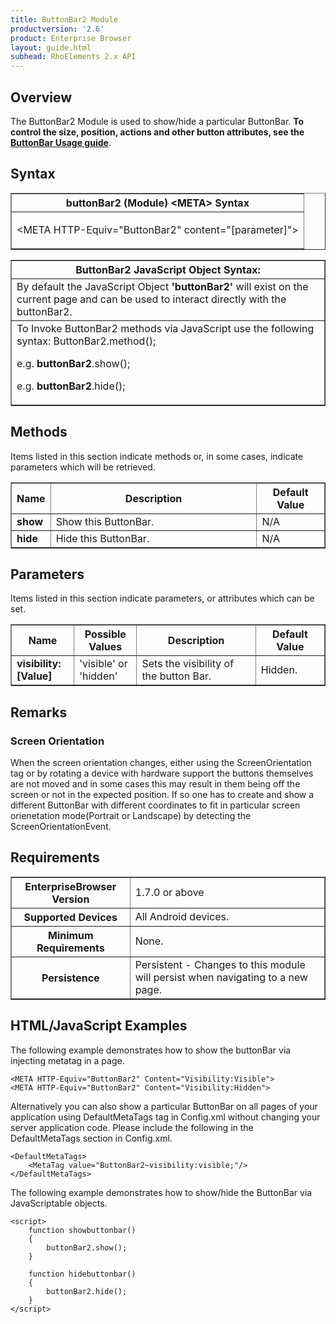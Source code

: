 ```yaml
---
title: ButtonBar2 Module
productversion: '2.6'
product: Enterprise Browser
layout: guide.html
subhead: RhoElements 2.x API
---
```


## Overview

The ButtonBar2 Module is used to show/hide a particular ButtonBar. **To control the size, position, actions and other button attributes, see the [ButtonBar Usage guide](../../../../guide/customize)**.


## Syntax

<table class="facelift" style="width:100%" border="1" padding="5px"> <tr><th class="tableHeading">buttonBar2 (Module) &lt;META&gt; Syntax
</th></tr><tr><td class="clsSyntaxCells clsOddRow"><p>&lt;META HTTP-Equiv="ButtonBar2" content="[parameter]"&gt;</p></td></tr></table>
<table class="facelift" style="width:100%" border="1" padding="5px"> <tr><th class="tableHeading">ButtonBar2 JavaScript Object Syntax:</th></tr><tr><td class="clsSyntaxCells clsOddRow">
By default the JavaScript Object <b>'buttonBar2'</b> will exist on the current page and can be used to interact directly with the buttonBar2.
</td></tr><tr><td class="clsSyntaxCells clsEvenRow">
To Invoke ButtonBar2 methods via JavaScript use the following syntax: ButtonBar2.method();
<P />e.g. <b>buttonBar2</b>.show();
<P />e.g. <b>buttonBar2</b>.hide();
</td></tr></table>

## Methods

Items listed in this section indicate methods or, in some cases, indicate parameters which will be retrieved.

<table class="facelift" style="width:100%" border="1" padding="5px"> <col width="10%" /><col width="68%" /><col width="22%" /><tr><th class="tableHeading">Name</th><th class="tableHeading">Description</th><th class="tableHeading">Default Value</th></tr><tr><td class="clsSyntaxCells clsOddRow"><b>show</b></td><td class="clsSyntaxCells clsOddRow">Show this ButtonBar.</td><td class="clsSyntaxCells clsOddRow">N/A</td></tr><tr><td class="clsSyntaxCells clsOddRow"><b>hide</b></td><td class="clsSyntaxCells clsOddRow">Hide this ButtonBar.</td><td class="clsSyntaxCells clsOddRow">N/A</td></tr></table>


## Parameters

Items listed in this section indicate parameters, or attributes which can be set.
<table class="facelift" style="width:100%" border="1" padding="5px"> <col width="20%" /><col width="20%" /><col width="38%" /><col width="22%" /><tr><th class="tableHeading">Name</th><th class="tableHeading">Possible Values</th><th class="tableHeading">Description</th><th class="tableHeading">Default Value</th></tr><tr><td class="clsSyntaxCells clsOddRow"><b>visibility:[Value]
</b></td><td class="clsSyntaxCells clsOddRow">'visible' or 'hidden'</td><td class="clsSyntaxCells clsOddRow">Sets the visibility of the button Bar.</td><td class="clsSyntaxCells clsOddRow">Hidden.</td></tr></table>	


## Remarks

### Screen Orientation

When the screen orientation changes, either using the ScreenOrientation tag or by rotating a device with hardware support the buttons themselves are not moved and in some cases this may result in them being off the screen or not in the expected position. If so one has to create and show a different ButtonBar with different coordinates to fit in particular screen orienetation mode(Portrait or Landscape) by detecting the ScreenOrientationEvent.


## Requirements

<table class="facelift" style="width:100%" border="1" padding="5px"> <tr><th class="tableHeading">EnterpriseBrowser Version</th><td class="clsSyntaxCell clsEvenRow">1.7.0 or above
</td></tr><tr><th class="tableHeading">Supported Devices</th><td class="clsSyntaxCell clsOddRow">All Android devices.</td></tr><tr><th class="tableHeading">Minimum Requirements</th><td class="clsSyntaxCell clsOddRow">None.</td></tr><tr><th class="tableHeading">Persistence</th><td class="clsSyntaxCell clsEvenRow">Persistent - Changes to this module will persist when navigating to a new page.</td></tr></table>


## HTML/JavaScript Examples

The following example demonstrates how to show the buttonBar via injecting metatag in a page.

	<META HTTP-Equiv="ButtonBar2" Content="Visibility:Visible">
	<META HTTP-Equiv="ButtonBar2" Content="Visibility:Hidden">
	
Alternatively you can also show a particular ButtonBar on all pages of your application using DefaultMetaTags tag in Config.xml without changing your server application code. Please include the following in the DefaultMetaTags section in Config.xml.

	<DefaultMetaTags>
		<MetaTag value="ButtonBar2~visibility:visible;"/>
	</DefaultMetaTags>
	
The following example demonstrates how to show/hide the ButtonBar via JavaScriptable objects.

	<script>
		function showbuttonbar()
		{
			buttonBar2.show();
		}

		function hidebuttonbar()
		{
			buttonBar2.hide();
		}
	</script>




